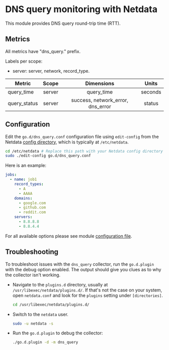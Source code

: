 <!--
title: "DNS query monitoring with Netdata"
description: "Monitor the health and performance of DNS query round-trip time with zero configuration, per-second metric granularity, and interactive visualizations."
custom_edit_url: "https://github.com/netdata/go.d.plugin/edit/master/modules/dnsquery/README.md"
sidebar_label: "DNS queries"
learn_status: "Published"
learn_topic_type: "References"
learn_rel_path: "References/Collectors references/Networking"
-->

# DNS query monitoring with Netdata

This module provides DNS query round-trip time (RTT).

## Metrics

All metrics have "dns_query." prefix.

Labels per scope:

- server: server, network, record_type.

| Metric       | Scope  |            Dimensions             |  Units  |
|--------------|:------:|:---------------------------------:|:-------:|
| query_time   | server |            query_time             | seconds |
| query_status | server | success, network_error, dns_error | status  |

## Configuration

Edit the `go.d/dns_query.conf` configuration file using `edit-config` from the
Netdata [config directory](https://learn.netdata.cloud/docs/configure/nodes), which is typically at `/etc/netdata`.

```bash
cd /etc/netdata # Replace this path with your Netdata config directory
sudo ./edit-config go.d/dns_query.conf
```

Here is an example:

```yaml
jobs:
  - name: job1
    record_types:
      - A
      - AAAA
    domains:
      - google.com
      - github.com
      - reddit.com
    servers:
      - 8.8.8.8
      - 8.8.4.4
```

For all available options please see
module [configuration file](https://github.com/netdata/go.d.plugin/blob/master/config/go.d/dns_query.conf).

## Troubleshooting

To troubleshoot issues with the `dns_query` collector, run the `go.d.plugin` with the debug option enabled. The output
should give you clues as to why the collector isn't working.

- Navigate to the `plugins.d` directory, usually at `/usr/libexec/netdata/plugins.d/`. If that's not the case on
  your system, open `netdata.conf` and look for the `plugins` setting under `[directories]`.

  ```bash
  cd /usr/libexec/netdata/plugins.d/
  ```

- Switch to the `netdata` user.

  ```bash
  sudo -u netdata -s
  ```

- Run the `go.d.plugin` to debug the collector:

  ```bash
  ./go.d.plugin -d -m dns_query
  ```
